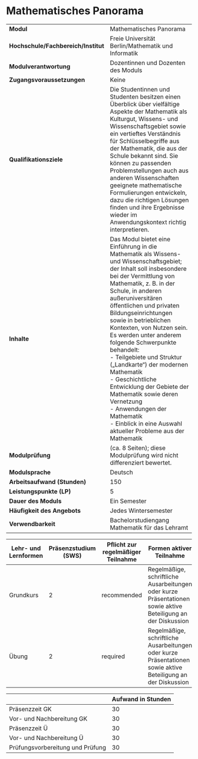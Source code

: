 # Mathematisches Panorama
|                                    |   |
|------------------------------------|---|
|**Modul**                           | Mathematisches Panorama |
|**Hochschule/Fachbereich/Institut** | Freie Universität Berlin/Mathematik und Informatik |
|**Modulverantwortung**              | Dozentinnen und Dozenten des Moduls |
|**Zugangsvoraussetzungen**          | Keine |
|**Qualifikationsziele**             | Die Studentinnen und Studenten besitzen einen Überblick über vielfältige Aspekte der Mathematik als Kulturgut, Wissens- und Wissenschaftsgebiet sowie ein vertieftes Verständnis für Schlüsselbegriffe aus der Mathematik, die aus der Schule bekannt sind. Sie können zu passenden Problemstellungen auch aus anderen Wissenschaften geeignete mathematische Formulierungen entwickeln, dazu die richtigen Lösungen finden und ihre Ergebnisse wieder im Anwendungskontext richtig interpretieren. |
|**Inhalte**                         | Das Modul bietet eine Einführung in die Mathematik als Wissens- und Wissenschaftsgebiet; der Inhalt soll insbesondere bei der Vermittlung von Mathematik, z. B. in der Schule, in anderen außeruniversitären öffentlichen und privaten Bildungseinrichtungen sowie in betrieblichen Kontexten, von Nutzen sein. Es werden unter anderem folgende Schwerpunkte behandelt:<br>- Teilgebiete und Struktur („Landkarte“) der modernen Mathematik<br>- Geschichtliche Entwicklung der Gebiete der Mathematik sowie deren Vernetzung<br>- Anwendungen der Mathematik<br>- Einblick in eine Auswahl aktueller Probleme aus der Mathematik |
|**Modulprüfung**                    | (ca. 8 Seiten); diese Modulprüfung wird nicht differenziert bewertet. |
|**Modulsprache**                    | Deutsch |
|**Arbeitsaufwand (Stunden)**        | 150 |
|**Leistungspunkte (LP)**            | 5 |
|**Dauer des Moduls**                | Ein Semester |
|**Häufigkeit des Angebots**         | Jedes Wintersemester |
|**Verwendbarkeit**                  | Bachelorstudiengang Mathematik für das Lehramt |

| Lehr- und Lernformen | Präsenzstudium <br> (SWS) | Pflicht zur regelmäßiger Teilnahme | Formen aktiver Teilnahme |
| ---------------------|---------------------------|------------------------------------|------------------------- |
| Grundkurs            | 2                         | recommended                        | Regelmäßige, schriftliche Ausarbeitungen oder kurze Präsentationen sowie aktive Beteiligung an der Diskussion |
| Übung                | 2                         | required                           | Regelmäßige, schriftliche Ausarbeitungen oder kurze Präsentationen sowie aktive Beteiligung an der Diskussion |

|   | Aufwand in Stunden |
| - |--------------------|
| Präsenzzeit GK                           | 30    |
| Vor- und Nachbereitung GK                | 30    |
| Präsenzzeit Ü                            | 30    |
| Vor- und Nachbereitung Ü                 | 30    |
| Prüfungsvorbereitung und Prüfung         | 30    |
